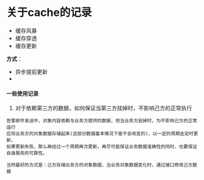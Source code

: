 # 关于cache的记录



- 缓存风暴
- 缓存穿透
- 缓存更新


**方式**：
- 异步提前更新
- 























#### 一些使用记录

1. 对于依赖第三方的数据，如何保证当第三方挂掉时，不影响己方的正常执行

```
告警邮件发送中，对象内容依赖与业务方提供的数据，但当业务方宕掉时，为不影响己方的正常运行
应将业务方的对象数据存储起来(这部分数据基本情况下是不会改变的)，以一定的周期去定时更新，
如果更新失败，那么再经过一个周期再次更新，再尽可能保证业务数据准确性的同时，也要保证自身服务的可靠性。

当然最好的方式是：己方存储业务方的对象数据，当业务对象数据变化时，通过接口修改己方数据

```

